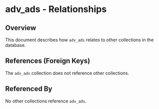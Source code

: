 # adv_ads - Relationships

## Overview

This document describes how `adv_ads` relates to other collections in the database.

## References (Foreign Keys)

The `adv_ads` collection does not reference other collections.

## Referenced By

No other collections reference `adv_ads`.

